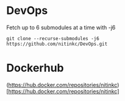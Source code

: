 # DevOps

Fetch up to 6 submodules at a time with -j6

```shell
git clone --recurse-submodules -j6 https://github.com/nitinkc/DevOps.git
```

# Dockerhub
(https://hub.docker.com/repositories/nitinkc)[https://hub.docker.com/repositories/nitinkc]